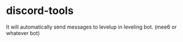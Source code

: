 # discord-tools
It will automatically send messages to levelup in leveling bot. (mee6 or whatever bot)
